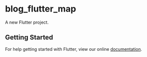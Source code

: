 # blog_flutter_map

A new Flutter project.

## Getting Started

For help getting started with Flutter, view our online
[documentation](https://flutter.io/).
